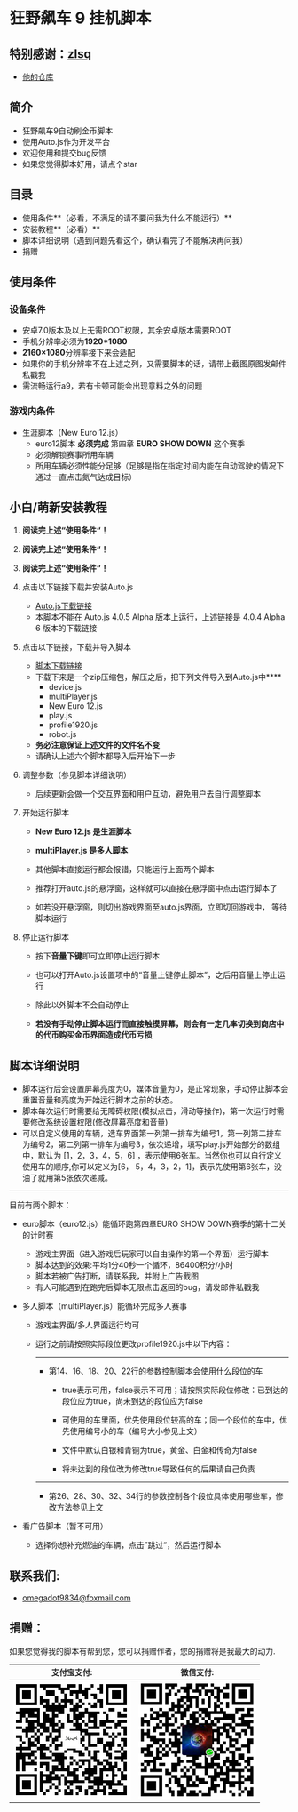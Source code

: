 # 狂野飙车 9 挂机脚本

## 特别感谢：<a href = "https://github.com/zlsq" target = "_blank">zlsq</a>

* <a href = "https://github.com/zlsq/A9" target = "_blank">他的仓库</a>

## 简介
* 狂野飙车9自动刷金币脚本
* 使用Auto.js作为开发平台
* 欢迎使用和提交bug反馈
* 如果您觉得脚本好用，请点个star

## 目录

* 使用条件**（必看，不满足的请不要问我为什么不能运行）**
* 安装教程**（必看）**
* 脚本详细说明（遇到问题先看这个，确认看完了不能解决再问我）
* 捐赠

## 使用条件

### 设备条件

* 安卓7.0版本及以上无需ROOT权限，其余安卓版本需要ROOT
* 手机分辨率必须为**1920*1080**
* **2160×1080**分辨率接下来会适配
* 如果你的手机分辨率不在上述之列，又需要脚本的话，请带上截图原图发邮件私戳我
* 需流畅运行a9，若有卡顿可能会出现意料之外的问题

### 游戏内条件

* 生涯脚本（New Euro 12.js）
  * euro12脚本 **必须完成** 第四章 **EURO SHOW DOWN** 这个赛季
  * 必须解锁赛事所用车辆
  * 所用车辆必须性能分足够（足够是指在指定时间内能在自动驾驶的情况下通过一直点击氮气达成目标）

## 小白/萌新安装教程
1. **阅读完上述“使用条件“！** 
2. **阅读完上述“使用条件“！** 
3. **阅读完上述“使用条件“！** 
4. 点击以下链接下载并安装Auto.js
    * <a href="https://github.com/hyb1996/Auto.js/releases/download/4.0.4Alpha6/commonRelease-4.0.4.Alpha6.apk">Auto.js下载链接</a>
    * 本脚本不能在 Auto.js 4.0.5 Alpha 版本上运行，上述链接是 4.0.4 Alpha 6 版本的下载链接
5. 点击以下链接，下载并导入脚本

    * <a href="https://github.com/Dr-Omega9834/Asphalt9/archive/master.zip">脚本下载链接</a>
    * 下载下来是一个zip压缩包，解压之后，把下列文件导入到Auto.js中****
      * device.js
      * multiPlayer.js
      * New Euro 12.js
      * play.js
      * profile1920.js
      * robot.js
    * **务必注意保证上述文件的文件名不变**
    * 请确认上述六个脚本都导入后开始下一步
6. 调整参数（参见脚本详细说明）
    * 后续更新会做一个交互界面和用户互动，避免用户去自行调整脚本
7. 开始运行脚本

    * **New Euro 12.js 是生涯脚本**

    * **multiPlayer.js 是多人脚本**
    * 其他脚本直接运行都会报错，只能运行上面两个脚本
    * 推荐打开auto.js的悬浮窗，这样就可以直接在悬浮窗中点击运行脚本了
    * 如若没开悬浮窗，则切出游戏界面至auto.js界面，立即切回游戏中， 等待脚本运行
8. 停止运行脚本

    * 按下**音量下键**即可立即停止运行脚本
    * 也可以打开Auto.js设置项中的“音量上键停止脚本”，之后用音量上停止运行

    * 除此以外脚本不会自动停止
    * **若没有手动停止脚本运行而直接触摸屏幕，则会有一定几率切换到商店中的代币购买金币界面造成代币亏损**

## 脚本详细说明
* 脚本运行后会设置屏幕亮度为0，媒体音量为0，是正常现象，手动停止脚本会重置音量和亮度为开始运行脚本之前的状态。
* 脚本每次运行时需要给无障碍权限(模拟点击，滑动等操作)，第一次运行时需要修改系统设置权限(修改屏幕亮度和音量)
* 可以自定义使用的车辆，选车界面第一列第一排车为编号1，第一列第二排车为编号2，第二列第一排车为编号3，依次递增，填写play.js开始部分的数组中，默认为 [1，2，3，4，5，6] ，表示使用6张车。当然你也可以自行定义使用车的顺序,你可以定义为[6， 5，4，3，2，1]，表示先使用第6张车，没油了就用第5张依次递减。

---

目前有两个脚本：

* euro脚本（euro12.js）能循环跑第四章EURO SHOW DOWN赛季的第十二关的计时赛
    * 游戏主界面（进入游戏后玩家可以自由操作的第一个界面）运行脚本
    * 脚本达到的效果:平均1分40秒一个循环，86400积分/小时
    * 脚本若被广告打断，请联系我，并附上广告截图
    * 有人可能遇到在跑完后脚本无限点击返回的bug，请发邮件私戳我
* 多人脚本（multiPlayer.js）能循环完成多人赛事
    * 游戏主界面/多人界面运行均可

    * 运行之前请按照实际段位更改profile1920.js中以下内容：

      ---

      * 第14、16、18、20、22行的参数控制脚本会使用什么段位的车

        * true表示可用，false表示不可用；请按照实际段位修改：已到达的段位应为true，尚未到达的段位应为false

        * 可使用的车里面，优先使用段位较高的车；同一个段位的车中，优先使用编号小的车（编号大小参见上文）

        * 文件中默认白银和青铜为true，黄金、白金和传奇为false

        * 将未达到的段位改为修改true导致任何的后果请自己负责

      ---

      * 第26、28、30、32、34行的参数控制各个段位具体使用哪些车，修改方法参见上文
* 看广告脚本（暂不可用）

    * 选择你想补充燃油的车辆，点击”跳过“，然后运行脚本

## 联系我们:
* omegadot9834@foxmail.com

## 捐赠：
如果您觉得我的脚本有帮到您，您可以捐赠作者，您的捐赠将是我最大的动力.<br/>

| 支付宝支付: | 微信支付: |
| ---------- | -------- |
| ![alipay](alipay.png) | ![wechat](wechat.png) |
